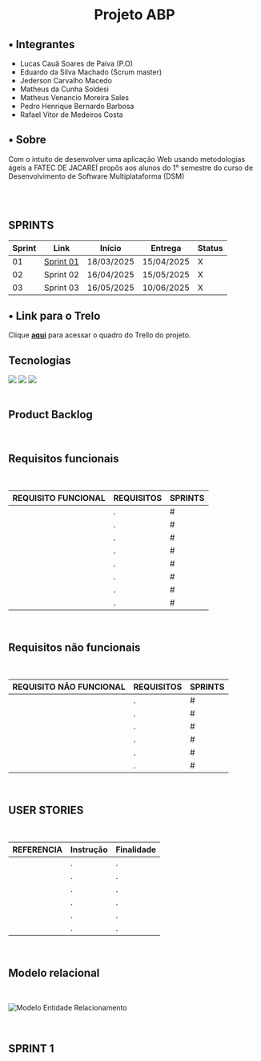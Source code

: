 <h1 align="center">Projeto ABP</h1>
   <h2>• Integrantes</h2>
  <ul type="square">
            <li>Lucas Cauã Soares de Paiva (P.O)</li>
            <li>Eduardo da Silva Machado (Scrum master) </li>
            <li>Jederson Carvalho Macedo</li>
            <li>Matheus da Cunha Soldesi </li>
            <li>Matheus Venancio Moreira Sales </li>
            <li>Pedro Henrique Bernardo Barbosa </li>
            <li>Rafael Vitor de Medeiros Costa </li>
        </ul>

<h2>• Sobre</h2>
<p> Com o intuito de desenvolver uma aplicação Web usando metodologias ágeis a FATEC DE JACAREÍ propôs aos alunos do 1° semestre do curso de Desenvolvimento de Software Multiplataforma (DSM)</p>
<br>
<br>
<h2>SPRINTS</h2>

| Sprint | Link        | Início      | Entrega     | Status |
|--------|-------------|-------------|-------------|--------|
| 01     | [Sprint 01](#sprint-1) | 18/03/2025  | 15/04/2025  |  X     |
| 02     | Sprint 02 | 16/04/2025  | 15/05/2025  |  X     |
| 03     | Sprint 03 | 16/05/2025  | 10/06/2025  |  X     |

<h2>• Link para o Trelo</h2>
Clique <a href="https://trello.com/invite/b/67cf74d4a47f8308a0bd9c9b/ATTI30ae049e04f5319833ecaf3ba7456af94CA286F4/projeto-abp-1-sprint" target="_blank"> <strong>aqui</strong></a> para acessar o quadro do Trello do projeto.


<h2>Tecnologias</h2>
<div>
  <img src="https://img.shields.io/badge/HTML-239120?style=for-the-badge&logo=html5&logoColor=white">
  <img src="https://img.shields.io/badge/CSS-239120?&style=for-the-badge&logo=css3&logoColor=white">
  <img src="https://img.shields.io/badge/JavaScript-F7DF1E?style=for-the-badge&logo=javascript&logoColor=black">
</div>


<span id="backlog">

<br>

<h2>Product Backlog</h2>

<br>

<h2>Requisitos funcionais</h2>

<br>

| REQUISITO FUNCIONAL    | REQUISITOS                                                                                                 | SPRINTS |
|------------------------|------------------------------------------------------------------------------------------------------------|---------|
|                        | .                                                                                                            | #   |
|                        | .                                                                                                            | #   |
|                        | .                                                                                                            | #   |
|                        | .                                                                                                            | #   |
|                        | .                                                                                                            | #   |
|                        | .                                                                                                            | #   |
|                        | .                                                                                                            | #   |
|                        | .                                                                                                            | #   |

<br>

<h2>Requisitos não funcionais</h2> 

<br>

| REQUISITO NÃO FUNCIONAL    | REQUISITOS                                                                                          | SPRINTS     |
|----------------------------|-----------------------------------------------------------------------------------------------------|-------------|
|                            | .                                                                                                            | #   |
|                            | .                                                                                                            | #   |
|                            | .                                                                                                            | #   |
|                            | .                                                                                                            | #   |
|                            | .                                                                                                            | #   |
|                            | .                                                                                                            | #   |

<br>

<h2> USER STORIES</h2>

<br>

|  REFERENCIA   | Instrução | Finalidade | 
|---------------|-----------|------------|
|               | . | . |   
|               | . | . |   
|               | . | . |   
|               | . | . |  
|               | . | . |   
|               | . | . |   

<br>

<h2>Modelo relacional</h2>

<br>

![Modelo Entidade Relacionamento](Documentos/.png)

<br>

<span id="sprint-1">
 
## SPRINT 1 










